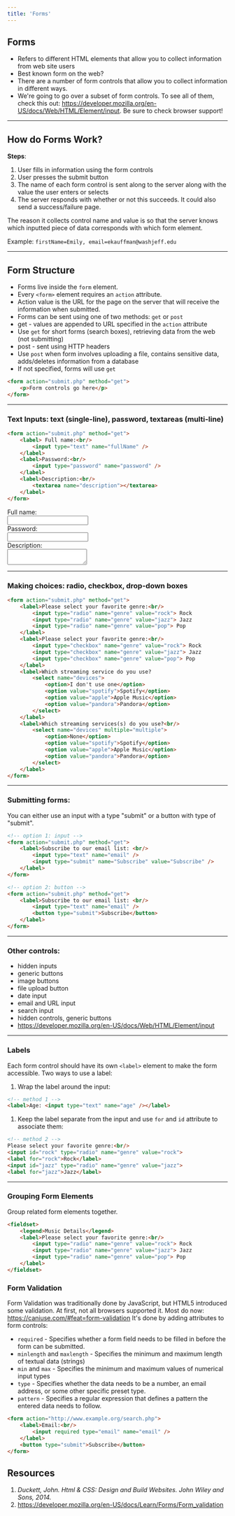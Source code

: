 ```yaml
---
title: 'Forms'
---
```


## Forms
- Refers to different HTML elements that allow you to collect information from web site users
- Best known form on the web?
- There are a number of form controls that allow you to collect information in different ways.
- We're going to go over a subset of form controls. To see all of them, check this out: <a target="_blank" href="https://developer.mozilla.org/en-US/docs/Web/HTML/Element/input">https://developer.mozilla.org/en-US/docs/Web/HTML/Element/input</a>. Be sure to check browser support!

---

## How do Forms Work?
**Steps**:
1. User fills in information using the form controls
1. User presses the submit button
1. The name of each form control is sent along to the server along with the value the user enters or selects
1. The server responds with whether or not this succeeds. It could also send a success/failure page.

The reason it collects control name and value is so that the server knows which inputted piece of data corresponds with which form element.

Example: `firstName=Emily, email=ekauffman@washjeff.edu`

---

## Form Structure
- Forms live inside the `form` element.
- Every `<form>` element requires an `action` attribute.
- Action value is the URL for the page on the server that will receive the information when submitted.
- Forms can be sent using one of two methods: `get` or `post`
- get - values are appended to URL specified in the `action` attribute
- Use `get` for short forms (search boxes), retrieving data from the web (not submitting)
- post - sent using HTTP headers
- Use `post` when form involves uploading a file, contains sensitive data, adds/deletes information from a database
- If not specified, forms will use `get`

```html
<form action="submit.php" method="get">
	<p>Form controls go here</p>
</form>
```
---

### Text Inputs: text (single-line), password, textareas (multi-line)

```html
<form action="submit.php" method="get">
	<label> Full name:<br/>
		<input type="text" name="fullName" />
	</label>
	<label>Password:<br/>
		<input type="password" name="password" />
	</label>
	<label>Description:<br/>
		<textarea name="description"></textarea>
	</label>
</form>
```

<form action="submit.php" method="get">
	<label> Full name:<br/>
		<input type="text" name="fullName" />
	</label><br/>
	<label>Password:<br/>
		<input type="password" name="password" />
	</label><br/>
	<label>Description:<br/>
		<textarea name="description"></textarea><br/>
	</label>
</form>

---

### Making choices: radio, checkbox, drop-down boxes
```html
<form action="submit.php" method="get">
	<label>Please select your favorite genre:<br/>
		<input type="radio" name="genre" value="rock"> Rock
		<input type="radio" name="genre" value="jazz"> Jazz
		<input type="radio" name="genre" value="pop"> Pop
	</label>
	<label>Please select your favorite genre:<br/>
		<input type="checkbox" name="genre" value="rock"> Rock
		<input type="checkbox" name="genre" value="jazz"> Jazz
		<input type="checkbox" name="genre" value="pop"> Pop
	</label>
	<label>Which streaming service do you use?
		<select name="devices">
			<option>I don't use one</option>
			<option value="spotify">Spotify</option>
			<option value="apple">Apple Music</option>
			<option value="pandora">Pandora</option>
		</select>
	</label>
	<label>Which streaming services(s) do you use?<br/>
		<select name="devices" multiple="multiple">
			<option>None</option>
			<option value="spotify">Spotify</option>
			<option value="apple">Apple Music</option>
			<option value="pandora">Pandora</option>
		</select>
	</label>
</form>
```

<!-- **Displays as:** -->

<!-- TBD - move to codepen? -->

<!-- <form action="submit.php" method="get">
	<label>Please select your favorite genre:<br/>
		<input type="radio" name="genre" value="rock"> Rock
		<input type="radio" name="genre" value="jazz"> Jazz
		<input type="radio" name="genre" value="pop"> Pop
	</label><br/>
	<label>Please select your favorite genre:<br/>
		<input type="checkbox" name="genre" value="rock"> Rock
		<input type="checkbox" name="genre" value="jazz"> Jazz
		<input type="checkbox" name="genre" value="pop"> Pop
	</label><br/>
	<label>Which streaming service do you use?<br/>
		<select name="devices">
			<option>I don't use one</option>
			<option value="spotify">Spotify</option>
			<option value="apple">Apple Music</option>
			<option value="pandora">Pandora</option>
		</select>
	</label><br/>
	<label>Which streaming services(s) do you use?<br/>
		<select name="devices" multiple="multiple">
			<option>None</option>
			<option value="spotify">Spotify</option>
			<option value="apple">Apple Music</option>
			<option value="pandora">Pandora</option>
		</select>
	</label>
</form> -->

---

### Submitting forms:
You can either use an input with a type "submit" or a button with type of "submit".

```html
<!-- option 1: input -->
<form action="submit.php" method="get">
	<label>Subscribe to our email list: <br/>
		<input type="text" name="email" />
		<input type="submit" name="Subscribe" value="Subscribe" />
	</label>
</form>
```

```html
<!-- option 2: button -->
<form action="submit.php" method="get">
	<label>Subscribe to our email list: <br/>
		<input type="text" name="email" />
		<button type="submit">Subscribe</button>
	</label>
</form>
```
<!-- **Displays as:** -->
<!-- <form action="submit.php" method="get">
	<label>Subscribe to our email list: <br/>
		<input type="text" name="email" />
		<button type="submit">Subscribe</button>
	</label>
</form> -->

---

### Other controls:
- hidden inputs
- generic buttons
- image buttons
- file upload button
- date input
- email and URL input
- search input
- hidden controls, generic buttons
- <a target="_blank" href="https://developer.mozilla.org/en-US/docs/Web/HTML/Element/input">https://developer.mozilla.org/en-US/docs/Web/HTML/Element/input</a>

---

### Labels
Each form control should have its own `<label>` element to make the form accessible.
Two ways to use a label:
1. Wrap the label around the input:
```html
<!-- method 1 -->
<label>Age: <input type="text" name="age" /></label>
```

1. Keep the label separate from the input and use `for` and `id` attribute to associate them:
```html
<!-- method 2 -->
Please select your favorite genre:<br/>
<input id="rock" type="radio" name="genre" value="rock">
<label for="rock">Rock</label>
<input id="jazz" type="radio" name="genre" value="jazz">
<label for="jazz">Jazz</label>
```

---

### Grouping Form Elements
Group related form elements together.

```html
<fieldset>
	<legend>Music Details</legend>
	<label>Please select your favorite genre:<br/>
		<input type="radio" name="genre" value="rock"> Rock
		<input type="radio" name="genre" value="jazz"> Jazz
		<input type="radio" name="genre" value="pop"> Pop
	</label>
</fieldset>
```

<!-- **Displays as:** -->
<!-- <fieldset>
	<legend>Music Details</legend>
	<label>Please select your favorite genre:<br/>
		<input type="radio" name="genre" value="rock"> Rock
		<input type="radio" name="genre" value="jazz"> Jazz
		<input type="radio" name="genre" value="pop"> Pop
	</label>
</fieldset> -->

### Form Validation
Form Validation was traditionally done by JavaScript, but HTML5 introduced some validation.
At first, not all browsers supported it. Most do now: https://caniuse.com/#feat=form-validation
It's done by adding attributes to form controls:
- `required` - Specifies whether a form field needs to be filled in before the form can be submitted.
- `minlength` and `maxlength` - Specifies the minimum and maximum length of textual data (strings)
- `min` and `max` - Specifies the minimum and maximum values of numerical input types
- `type` - Specifies whether the data needs to be a number, an email address, or some other specific preset type. 
- `pattern` - Specifies a regular expression that defines a pattern the entered data needs to follow.

```html
<form action="http://www.example.org/search.php">
	<label>Email:<br/>
		<input required type="email" name="email" />
	</label>
	<button type="submit">Subscribe</button>
</form>
```

<!-- <form action="http://www.example.org/search.php">
	<label>Your email:<br/>
		<input required type="email" name="email" />
	</label>
	<button type="submit">Subscribe</button>
</form> -->

## Resources
1. _Duckett, John. Html &amp; CSS: Design and Build Websites. John Wiley and Sons, 2014._
1. <a target="_blank" href="https://developer.mozilla.org/en-US/docs/Learn/Forms/Form_validation">https://developer.mozilla.org/en-US/docs/Learn/Forms/Form_validation</a>